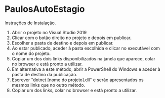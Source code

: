 # PaulosAutoEstagio
Instruções de Instalação.
1. Abrir o projeto no Visual Studio 2019
2. Clicar com o botão direito no projeto e depois em publicar.
3. Escolher a pasta de destino e depois em publicar.
4. Ao estar publicado, aceder à pasta escolhida e clicar no executável com o nome do projeto.
5. Copiar um dos dois links disponibilizados na janela que aparece, colar no browser e está pronto a utilizar.
6. Em alternativa a este método, abrir a PowerShell do Windows e aceder à pasta de destino da publicação.
7. Escrever "dotnet [nome do projeto].dll" e serão apresentados os mesmos links que no outro método.
8. Copiar um dos links, colar no browser e está pronto a utilizar.
